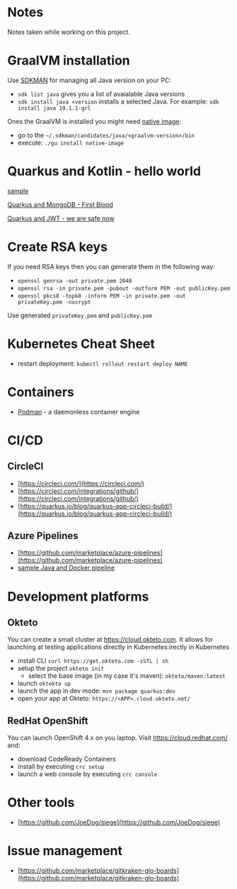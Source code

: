 # Notes
Notes taken while working on this project.


# GraalVM installation

Use [SDKMAN](https://sdkman.io/) for managing all Java version on your PC:
- ``sdk list java`` gives you a list of avaialable Java versions
- ``sdk install java <version`` installs a selected Java. For example: ``sdk install java 19.1.1-grl``

Ones the GraalVM is installed  you might need [native image](https://www.graalvm.org/docs/reference-manual/aot-compilation/):
- go to the ``~/.sdkman/candidates/java/<graalvm-version>/bin``
- execute: ``./gu install native-image``

# Quarkus and Kotlin - hello world
[sample](https://github.com/p-zalejko/my-planner/tree/v0.0.2)

[Quarkus and MongoDB - First Blood](https://github.com/p-zalejko/my-planner/tree/v0.0.3)

[Quarkus and JWT - we are safe now](https://github.com/p-zalejko/my-planner/tree/v0.0.4)


# Create RSA keys
If you need RSA keys then you can generate them in the following way:
- ```openssl genrsa -out private.pem 2048``` 
- ```openssl rsa -in private.pem -pubout -outform PEM -out publicKey.pem```
- ```openssl pkcs8 -topk8 -inform PEM -in private.pem -out privateKey.pem -nocrypt```

Use generated ```privateKey.pem``` and ```publicKey.pem```

# Kubernetes Cheat Sheet
- restart deployment: ```kubectl rollout restart deploy NAME```

# Containers
-  [Podman](https://podman.io/) - a daemonless container engine

# CI/CD
## CircleCI
- [https://circleci.com/](https://circleci.com/)
- [https://circleci.com/integrations/github/](https://circleci.com/integrations/github/)
- [https://quarkus.io/blog/quarkus-app-circleci-build/](https://quarkus.io/blog/quarkus-app-circleci-build/)

## Azure Pipelines
- [https://github.com/marketplace/azure-pipelines](https://github.com/marketplace/azure-pipelines)
- [sample Java and Docker pipeline](https://github.com/p-zalejko/my-planner/blob/master/.azure/azure-pipeline.yml)


# Development platforms
## Okteto 
You can create a small cluster at https://cloud.okteto.com. It allows for launching at testing applications directly in Kubernetes:irectly in Kubernetes 
- install CLI ```curl https://get.okteto.com -sSfL | sh```
- setup the project ```okteto init```
  - select the base image (in my case it's maven): ```okteto/maven:latest```
- launch ```oktekto up```
- launch the app in dev mode: ```mvn package quarkus:dev```
- open your app at Okteto: ```https://<APP>.cloud.okteto.net/```

## RedHat OpenShift
You can launch OpenShift 4.x on you laptop. Visit https://cloud.redhat.com/ and:
- download CodeReady Containers
- install by executing ```crc setup```
- launch a web console by executing ```crc console```

# Other tools
- [https://github.com/JoeDog/siege](https://github.com/JoeDog/siege)

# Issue management
- [https://github.com/marketplace/gitkraken-glo-boards](https://github.com/marketplace/gitkraken-glo-boards)


